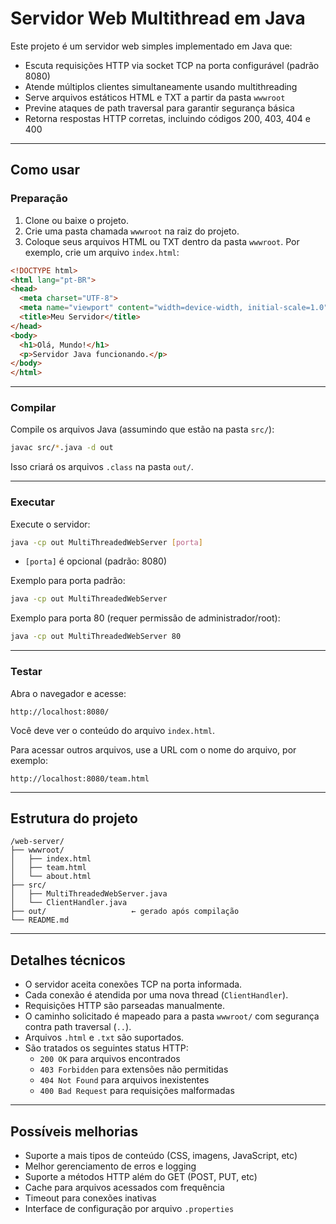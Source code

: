 # Servidor Web Multithread em Java

Este projeto é um servidor web simples implementado em Java que:

- Escuta requisições HTTP via socket TCP na porta configurável (padrão 8080)
- Atende múltiplos clientes simultaneamente usando multithreading
- Serve arquivos estáticos HTML e TXT a partir da pasta `wwwroot`
- Previne ataques de path traversal para garantir segurança básica
- Retorna respostas HTTP corretas, incluindo códigos 200, 403, 404 e 400

---

## Como usar

### Preparação

1. Clone ou baixe o projeto.
2. Crie uma pasta chamada `wwwroot` na raiz do projeto.
3. Coloque seus arquivos HTML ou TXT dentro da pasta `wwwroot`. Por exemplo, crie um arquivo `index.html`:

```html
<!DOCTYPE html>
<html lang="pt-BR">
<head>
  <meta charset="UTF-8">
  <meta name="viewport" content="width=device-width, initial-scale=1.0">
  <title>Meu Servidor</title>
</head>
<body>
  <h1>Olá, Mundo!</h1>
  <p>Servidor Java funcionando.</p>
</body>
</html>
```

---

### Compilar

Compile os arquivos Java (assumindo que estão na pasta `src/`):

```bash
javac src/*.java -d out
```

Isso criará os arquivos `.class` na pasta `out/`.

---

### Executar

Execute o servidor:

```bash
java -cp out MultiThreadedWebServer [porta]
```

- `[porta]` é opcional (padrão: 8080)

Exemplo para porta padrão:

```bash
java -cp out MultiThreadedWebServer
```

Exemplo para porta 80 (requer permissão de administrador/root):

```bash
java -cp out MultiThreadedWebServer 80
```

---

### Testar

Abra o navegador e acesse:

```
http://localhost:8080/
```

Você deve ver o conteúdo do arquivo `index.html`.

Para acessar outros arquivos, use a URL com o nome do arquivo, por exemplo:

```
http://localhost:8080/team.html
```

---

## Estrutura do projeto

```
/web-server/
├── wwwroot/
│   ├── index.html
│   ├── team.html
│   └── about.html
├── src/
│   ├── MultiThreadedWebServer.java
│   └── ClientHandler.java
├── out/                   ← gerado após compilação
└── README.md
```

---

## Detalhes técnicos

- O servidor aceita conexões TCP na porta informada.
- Cada conexão é atendida por uma nova thread (`ClientHandler`).
- Requisições HTTP são parseadas manualmente.
- O caminho solicitado é mapeado para a pasta `wwwroot/` com segurança contra path traversal (`..`).
- Arquivos `.html` e `.txt` são suportados.
- São tratados os seguintes status HTTP:
  - `200 OK` para arquivos encontrados
  - `403 Forbidden` para extensões não permitidas
  - `404 Not Found` para arquivos inexistentes
  - `400 Bad Request` para requisições malformadas

---

## Possíveis melhorias

- Suporte a mais tipos de conteúdo (CSS, imagens, JavaScript, etc)
- Melhor gerenciamento de erros e logging
- Suporte a métodos HTTP além do GET (POST, PUT, etc)
- Cache para arquivos acessados com frequência
- Timeout para conexões inativas
- Interface de configuração por arquivo `.properties`